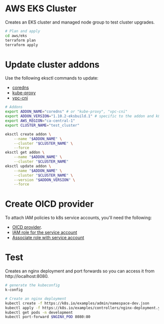 # AWS EKS Cluster
Creates an EKS cluster and managed node group to test cluster upgrades.

```sh
# Plan and apply
cd aws/eks
terraform plan
terraform apply
```

# Update cluster addons
Use the following eksctl commands to update:
* [coredns](https://docs.aws.amazon.com/eks/latest/userguide/managing-coredns.html)
* [kube-proxy](https://docs.aws.amazon.com/eks/latest/userguide/managing-kube-proxy.html)
* [vpc-cni](https://docs.aws.amazon.com/eks/latest/userguide/managing-vpc-cni.html)

```sh
# Addons
export ADDON_NAME="coredns" # or "kube-proxy", "vpc-cni"
export ADDON_VERSION="1.10.2-eksbuild.1" # specific to the addon and k8s version
export AWS_REGION="ca-central-1"
export CLUSTER_NAME="test_cluster"

eksctl create addon \
    --name "$ADDON_NAME" \
    --cluster "$CLUSTER_NAME" \
    --force
eksctl get addon \
    --name "$ADDON_NAME" \
    --cluster "$CLUSTER_NAME"
eksctl update addon \
    --name "$ADDON_NAME" \
    --cluster "$CLUSTER_NAME" \
    --version "$ADDON_VERSION" \
    --force
```

# Create OICD provider
To attach IAM policies to k8s service accounts, you'll need the following:
* [OICD provider](https://docs.aws.amazon.com/eks/latest/userguide/enable-iam-roles-for-service-accounts.html).
* [IAM role for the service account](https://docs.aws.amazon.com/eks/latest/userguide/create-service-account-iam-policy-and-role.html)
* [Associate role with service account](https://docs.aws.amazon.com/eks/latest/userguide/specify-service-account-role.html)

# Test
Creates an nginx deployment and port forwards so you can access it from http://localhost:8080.

```sh
# generate the kubeconfig
k-config

# Create an nginx deployment
kubectl create -f https://k8s.io/examples/admin/namespace-dev.json
kubectl apply -f https://k8s.io/examples/controllers/nginx-deployment.yaml -n development
kubectl get pods -n development
kubectl port-forward $NGINX_POD 8080:80
```

